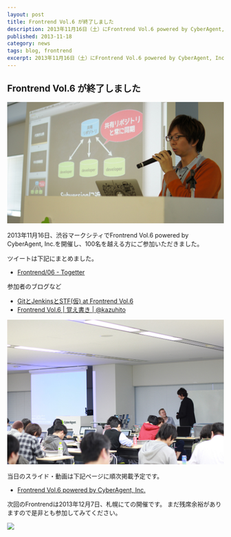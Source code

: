 ```yaml
---
layout: post
title: Frontrend Vol.6 が終了しました
description: 2013年11月16日（土）にFrontrend Vol.6 powered by CyberAgent, Inc.を開催しました。
published: 2013-11-18
category: news
tags: blog, frontrend
excerpt: 2013年11月16日（土）にFrontrend Vol.6 powered by CyberAgent, Inc.を開催しました。
---
```


## Frontrend Vol.6 が終了しました


![](/images/2013/1118_1.jpg)

2013年11月16日、渋谷マークシティでFrontrend Vol.6 powered by CyberAgent, Inc.を開催し、100名を越える方にご参加いただきました。


ツイートは下記にまとめました。

+ [Frontrend/06 - Togetter](http://togetter.com/li/590889)

参加者のブログなど

+ [GitとJenkinsとSTF(仮) at Frontrend Vol.6](http://nakajmg.github.io/blog/2013-11-17/frontrend6.html)
+ [Frontrend Vol.6 | 覚え書き | @kazuhito](http://kidachi.kazuhi.to/blog/archives/037979.html)

![](/images/2013/1118_2.jpg)

当日のスライド・動画は下記ページに順次掲載予定です。

+ [Frontrend Vol.6 powered by CyberAgent, Inc.](/events/06/)

次回のFrontrendは2013年12月7日、札幌にての開催です。  まだ残席余裕がありますので是非とも参加してみてください。

[![](http://sacss.net/special04/images/sacss_frontrend_200200.png)](http://sacss.net/special04/)



